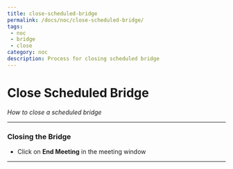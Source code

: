 ```yaml
---
title: close-scheduled-bridge
permalink: /docs/noc/close-scheduled-bridge/
tags: 
 - noc
 - bridge
 - close
category: noc
description: Process for closing scheduled bridge
---
```


# Close Scheduled Bridge  
*How to close a scheduled bridge*  

---

### Closing the Bridge  
  - Click on **End Meeting** in the meeting window    
  
---

